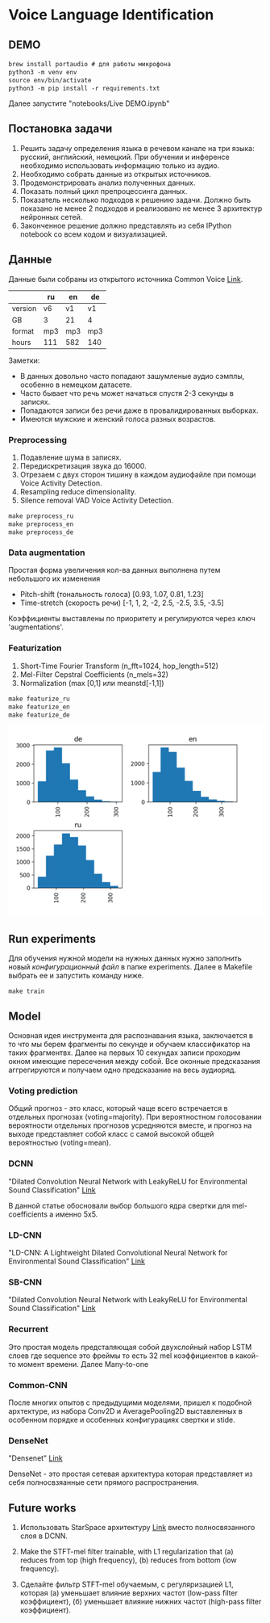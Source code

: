 # Voice Language Identification 

## DEMO
```commandline
brew install portaudio # для работы микрофона
python3 -m venv env
source env/bin/activate
python3 -m pip install -r requirements.txt
```
Далее запустите "notebooks/Live DEMO.ipynb"


## Постановка задачи
1. Решить задачу определения языка в речевом канале на три языка: русский, английский, немецкий. При обучении и инференсе необходимо использовать информацию только из аудио.
1. Необходимо собрать данные из открытых источников.
1. Продемонстрировать анализ полученных данных.
1. Показать полный цикл препроцессинга данных.
1. Показатель несколько подходов к решению задачи. Должно
быть показано не менее 2 подходов и реализовано не менее
3 архитектур нейронных сетей.
1. Законченное решение должно представлять из себя IPython
notebook со всем кодом и визуализацией.


## Данные
Данные были собраны из открытого источника Common Voice [Link](https://commonvoice.mozilla.org/ru/datasets).

|         | ru  | en  | de  |
| ------- | --- | --- | --- |
| version | v6  | v1  | v1  |
| GB      | 3   | 21  | 4   |
| format  | mp3 | mp3 | mp3 |
| hours   | 111 | 582 | 140 |

Заметки:
- В данных довольно часто попадают зашумленые аудио сэмплы, особенно в немецком датасете.
- Часто бывает что речь может начаться спустя 2-3 секунды в записях.
- Попадаются записи без речи даже в провалидированных выборках.
- Имеются мужские и женский голоса разных возрастов. 

### Preprocessing
1. Подавление шума в записях.
1. Передискретизация звука до 16000.
1. Отрезаем с двух сторон тишину в каждом аудиофайле при помощи Voice Activity Detection.
1. Resampling reduce dimensionality.
1. Silence removal VAD Voice Activity Detection.

```commandline
make preprocess_ru
make preprocess_en
make preprocess_de
```

### Data augmentation
Простая форма увеличения кол-ва данных выполнена путем небольшого их
изменения

- Pitch-shift (тональность голоса) [0.93, 1.07, 0.81, 1.23]
- Time-stretch (скорость речи) [-1, 1, 2, -2, 2.5, -2.5, 3.5, -3.5]

Коэффициенты выставлены по приоритету и регулируются через ключ 'augmentations'.

### Featurization


1. Short-Time Fourier Transform (n_fft=1024, hop_length=512)
1. Mel-Filter Cepstral Coefficients (n_mels=32)
1. Normalization (max [0,1] или meanstd[-1,1])

```commandline
make featurize_ru
make featurize_en
make featurize_de
```

![histogram](./images/mel_distribution.png "MEL counts per language")

## Run experiments
Для обучения нужной модели на нужных данных нужно заполнить новый
*конфигурационный файл* в папке experiments.
Далее в Makefile выбрать ее и запустить команду ниже.
```commandline
make train
```
    
## Model
Основная идея инструмента для распознавания языка, заключается в то что мы берем
фрагменты по секунде и обучаем классификатор на таких фрагментвх.
Далее на первых 10 секундах записи проходим окном имеющие пересечения между собой.
Все оконные предсказания аггрегируются и получаем одно предсказание на весь аудиоряд.

### Voting prediction
Общий прогноз - это класс, который чаще всего встречается в отдельных прогнозах (voting=majority).
При вероятностном голосовании вероятности отдельных прогнозов
усредняются вместе, и прогноз на выходе представляет собой класс с самой высокой общей
вероятностью (voting=mean).

### DCNN
"Dilated Convolution Neural Network with LeakyReLU for Environmental Sound Classification"
[Link](https://ieeexplore.ieee.org/document/8096153)

В данной статье обосновали выбор большого ядра свертки для mel-coefficients а именно 5x5.

### LD-CNN
"LD-CNN: A Lightweight Dilated Convolutional Neural Network for Environmental Sound Classification"
[Link](http://epubs.surrey.ac.uk/849351/1/LD-CNN.pdf)


### SB-CNN
"Dilated Convolution Neural Network with LeakyReLU for Environmental Sound Classification"
[Link](https://ieeexplore.ieee.org/document/8096153)
 
### Recurrent
Это простая модель предсталяющая собой двухслойный набор LSTM слоев где sequence это фреймы 
то есть 32 mel коэффициентов в какой-то момент времени. Далее Many-to-one
 
### Common-CNN
После многих опытов с предыдущими моделями, пришел к подобной архтектуре, из набора
Conv2D и AveragePooling2D выставленных в особенном порядке и особенных конфигурациях
свертки и stide. 

### DenseNet
"Densenet"
[Link](https://github.com/keras-team/keras-contrib/blob/master/keras_contrib/applications/densenet.py)

DenseNet - это простая сетевая архитектура которая представляет из себя
полносвзяанные сети прямого распространения.


## Future works
1. Использовать StarSpace архитектуру [Link](https://arxiv.org/abs/1709.03856)
вместо полносвязанного слоя в DCNN.
2. Make the STFT-mel filter trainable, with L1 regularization that
(a) reduces from top (high frequency),
(b) reduces from bottom (low frequency).

1. Сделайте фильтр STFT-mel обучаемым, с регуляризацией L1, которая
(а) уменьшает влияние верхних частот (low-pass filter коэффициент),
(б) уменьшает влияние нижних частот (high-pass filter коэффициент).
